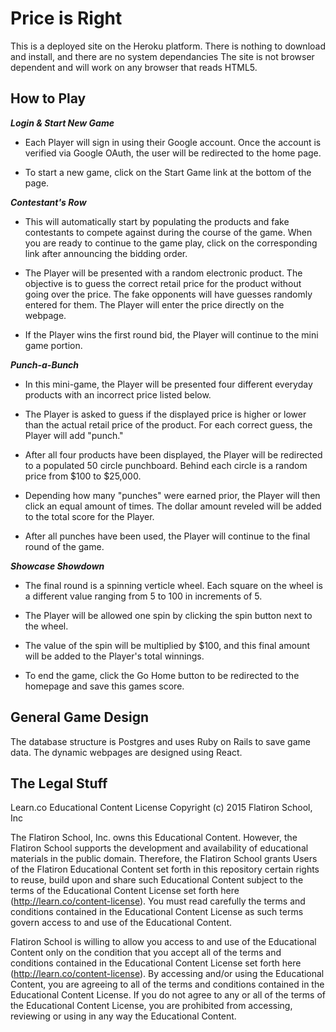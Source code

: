 # Price is Right

This is a deployed site on the Heroku platform. There is nothing to download and install, and there are no system dependancies
The site is not browser dependent and will work on any browser that reads HTML5.

## How to Play
**_Login & Start New Game_**
* Each Player will sign in using their Google account. Once the account is verified via Google OAuth, the user will be redirected to the home page.

* To start a new game, click on the Start Game link at the bottom of the page. 

**_Contestant's Row_**
* This will automatically start by populating the products and fake contestants to compete against during the course of the
game. When you are ready to continue to the game play, click on the corresponding link after announcing the bidding order. 

* The Player will be presented with a random electronic product. The objective is to guess the correct retail price for the
product without going over the price. The fake opponents will have guesses randomly entered for them. The Player will enter
the price directly on the webpage.

* If the Player wins the first round bid, the Player will continue to the mini game portion.

**_Punch-a-Bunch_**
* In this mini-game, the Player will be presented four different everyday products with an incorrect price listed below. 

* The Player is asked to guess if the displayed price is higher or lower than the actual retail price of the product. For each
correct guess, the Player will add "punch." 

* After all four products have been displayed, the Player will be redirected to a populated 50 circle punchboard. Behind each
circle is a random price from $100 to $25,000. 

* Depending how many "punches" were earned prior, the Player will then click an equal amount of times. The dollar amount
reveled will be added to the total score for the Player.

* After all punches have been used, the Player will continue to the final round of the game.

**_Showcase Showdown_**
* The final round is a spinning verticle wheel. Each square on the wheel is a different value ranging from 5 to 100 in
increments of 5. 

* The Player will be allowed one spin by clicking the spin button next to the wheel. 

* The value of the spin will be multiplied by $100, and this final amount will be added to the Player's total winnings.

* To end the game, click the Go Home button to be redirected to the homepage and save this games score.

## General Game Design

The database structure is Postgres and uses Ruby on Rails to save game data. The dynamic webpages are designed using React. 

## The Legal Stuff

Learn.co Educational Content License
Copyright (c) 2015 Flatiron School, Inc

The Flatiron School, Inc. owns this Educational Content. However, the Flatiron School supports the development and availability of educational materials in the public domain. Therefore, the Flatiron School grants Users of the Flatiron Educational Content set forth in this repository certain rights to reuse, build upon and share such Educational Content subject to the terms of the Educational Content License set forth here (http://learn.co/content-license). You must read carefully the terms and conditions contained in the Educational Content License as such terms govern access to and use of the Educational Content.

Flatiron School is willing to allow you access to and use of the Educational Content only on the condition that you accept all of the terms and conditions contained in the Educational Content License set forth here (http://learn.co/content-license). By accessing and/or using the Educational Content, you are agreeing to all of the terms and conditions contained in the Educational Content License. If you do not agree to any or all of the terms of the Educational Content License, you are prohibited from accessing, reviewing or using in any way the Educational Content.
